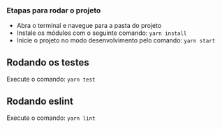 ### Etapas para rodar o projeto

- Abra o terminal e navegue para a pasta do projeto
- Instale os módulos com o seguinte comando: `yarn install`
- Inicie o projeto no modo desenvolvimento pelo comando: `yarn start`

## Rodando os testes

Execute o comando: `yarn test`

## Rodando eslint

Execute o comando: `yarn lint`

